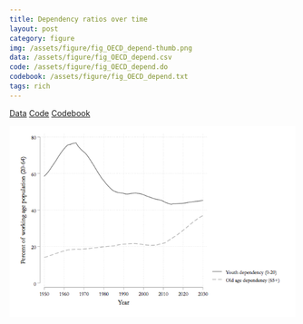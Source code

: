 ```yaml
---
title: Dependency ratios over time
layout: post
category: figure
img: /assets/figure/fig_OECD_depend-thumb.png
data: /assets/figure/fig_OECD_depend.csv
code: /assets/figure/fig_OECD_depend.do
codebook: /assets/figure/fig_OECD_depend.txt
tags: rich
---
```


[Data](/assets/figure/fig_OECD_depend.csv) [Code](/assets/figure/fig_OECD_depend.do) [Codebook](/assets/figure/fig_OECD_depend.txt)

![Dependency ratios over time](/assets/figure/fig_OECD_depend.png)
